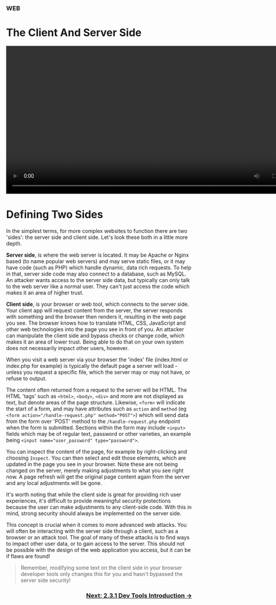 ### WEB
# The Client And Server Side

<div align="center">
  <video src="https://github.com/alphyos/Cyberstart-2023/assets/116646389/32ca853d-9a13-4ab0-8e9f-62acf1cc43e6" width="800" />
</div>

# Defining Two Sides

In the simplest terms, for more complex websites to function there are two 'sides': the server side and client side. Let's look these both in a little more depth.

**Server side**, is where the web server is located. It may be Apache or Nginx based (to name popular web servers) and may serve static files, or it may have code (such as PHP) which handle dynamic, data rich requests. To help in that, server side code may also connect to a database, such as MySQL. An attacker wants access to the server side data, but typically can only talk to the web server like a normal user. They can't just access the code which makes it an area of higher trust.

**Client side**, is your browser or web tool, which connects to the server side. Your client app will request content from the server, the server responds with something and the browser then renders it, resulting in the web page you see. The browser knows how to translate HTML, CSS, JavaScript and other web technologies into the page you see in front of you. An attacker can manipulate the client side and bypass checks or change code, which makes it an area of lower trust. Being able to do that on your own system does not necessarily impact other users, however.

When you visit a web server via your browser the 'index' file (index.html or index.php for example) is typically the default page a server will load - unless you request a specific file, which the server may or may not have, or refuse to output.

The content often returned from a request to the server will be HTML. The HTML 'tags' such as `<html>`, `<body>`, `<div>` and more are not displayed as text, but denote areas of the page structure. Likewise, `<form>` will indicate the start of a form, and may have attributes such as `action` and `method` (eg `<form action="/handle-request.php" method="POST">`) which will send data from the form over 'POST' method to the `/handle-request.php` endpoint when the form is submitted. Sections within the form may include `<input>` fields which may be of regular text, password or other varieties, an example being `<input name="user_password" type="password">`.

You can inspect the content of the page, for example by right-clicking and choosing `Inspect`. You can then select and edit those elements, which are updated in the page you see in your browser. Note these are not being changed on the server, merely making adjustments to what you see right now. A page refresh will get the original page content again from the server and any local adjustments will be gone.

It's worth noting that while the client side is great for providing rich user experiences, it's difficult to provide meaningful security protections because the user can make adjustments to any client-side code. With this in mind, strong security should always be implemented on the server side.

This concept is crucial when it comes to more advanced web attacks. You will often be interacting with the server side through a client, such as a browser or an attack tool. The goal of many of these attacks is to find ways to impact other user data, or to gain access to the server. This should not be possible with the design of the web application you access, but it can be if flaws are found!

> Remember, modifying some text on the client side in your browser developer tools only changes this for you and hasn't bypassed the server side security!

### <div dir="rtl">[→ Next: 2.3.1 Dev Tools Introduction](DevToolsIntroduction2.3.1.md)
